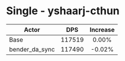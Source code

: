 # Single - yshaarj-cthun
| Actor | DPS | Increase |
|---|:---:|:---:|
|Base|117519|0.00%|
|bender_da_sync|117490|-0.02%|
